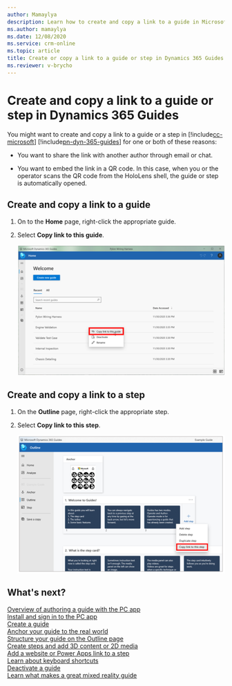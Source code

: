 ```yaml
---
author: Mamaylya
description: Learn how to create and copy a link to a guide in Microsoft Dynamics 365 Guides, so that you can share it with a teammate, use it in another app, or embed it in a QR code.
ms.author: mamaylya
ms.date: 12/08/2020
ms.service: crm-online
ms.topic: article
title: Create or copy a link to a guide or step in Dynamics 365 Guides
ms.reviewer: v-brycho
---
```


# Create and copy a link to a guide or step in Dynamics 365 Guides

You might want to create and copy a link to a guide or a step in [!include[cc-microsoft](../includes/cc-microsoft.md)] [!include[pn-dyn-365-guides](../includes/pn-dyn-365-guides.md)] for one or both of these reasons:

- You want to share the link with another author through email or chat.

- You want to embed the link in a QR code. In this case, when you or the operator scans the QR code from the HoloLens shell, the guide or step is automatically opened.

## Create and copy a link to a guide

1. On to the **Home** page, right-click the appropriate guide.

2. Select **Copy link to this guide**.

    ![Copy link to this guide command](media/copy-guide-link.PNG "Copy link to this guide command")

## Create and copy a link to a step

1. On the **Outline** page, right-click the appropriate step.

2. Select **Copy link to this step**.

    ![Copy link to this step command](media/copy-step-link.PNG "Copy link to this step command")

## What's next?

[Overview of authoring a guide with the PC app](pc-app-overview.md)<br>
[Install and sign in to the PC app](install-sign-in-pc-app.md)<br>
[Create a guide](create-guide.md)<br>
[Anchor your guide to the real world](anchor.md)<br>
[Structure your guide on the Outline page](structure-guide.md)<br>
[Create steps and add 3D content or 2D media](create-steps-assign-media.md)<br>
[Add a website or Power Apps link to a step](pc-app-website-powerapps-link.md)<br>
[Learn about keyboard shortcuts](keyboard-shortcuts-pc-app.md)<br>
[Deactivate a guide](pc-app-deactivate-guide.md)<br>
[Learn what makes a great mixed reality guide](great-guide.md)

